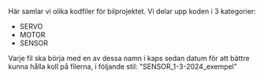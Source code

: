 Här samlar vi olika kodfiler för bilprojektet. 
Vi delar upp koden i 3 kategorier:
* SERVO
* MOTOR
* SENSOR

Varje fil ska börja med en av dessa namn i kaps sedan datum för att bättre kunna hålla koll på filerna, i följande stil:
"SENSOR_1-3-2024_exempel"
